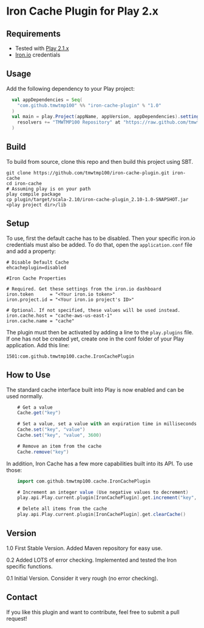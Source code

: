 Iron Cache Plugin for Play 2.x
===

Requirements
---

* Tested with [Play 2.1.x][play]
* [Iron.io][iron] credentials

Usage
---

Add the following dependency to your Play project:

```scala
  val appDependencies = Seq(
    "com.github.tmwtmp100" %% "iron-cache-plugin" % "1.0"
  )
  val main = play.Project(appName, appVersion, appDependencies).settings(
    resolvers += "TMWTMP100 Repository" at "https://raw.github.com/tmwtmp100/maven/master/releases"
  )
```

Build
---

To build from source, clone this repo and then build this project using SBT.

    git clone https://github.com/tmwtmp100/iron-cache-plugin.git iron-cache
    cd iron-cache
    # Assuming play is on your path
    play compile package
    cp plugin/target/scala-2.10/iron-cache-plugin_2.10-1.0-SNAPSHOT.jar <play project dir>/lib

Setup
---

To use, first the default cache has to be disabled. Then your specific iron.io credentials must also be added.
To do that, open the `application.conf` file and add a property:

    # Disable Default Cache
    ehcacheplugin=disabled

    #Iron Cache Properties

    # Required. Get these settings from the iron.io dashboard
    iron.token      = "<Your iron.io token>"
    iron.project.id = "<Your iron.io project's ID>"

    # Optional. If not specified, these values will be used instead.
    iron.cache.host = "cache-aws-us-east-1"
    iron.cache.name = "cache"

The plugin must then be activated by adding a line to the `play.plugins` file. If one has not be created yet, create one
in the conf folder of your Play application. Add this line:

    1501:com.github.tmwtmp100.cache.IronCachePlugin

How to Use
---

The standard cache interface built into Play is now enabled and can be used normally.

```scala
    # Get a value
    Cache.get("key")

    # Set a value, set a value with an expiration time in milliseconds
    Cache.set("key", "value")
    Cache.set("key", "value", 3600)

    # Remove an item from the cache
    Cache.remove("key")
```
In addition, Iron Cache has a few more capabilities built into its API. To use those:

```scala
    import com.github.tmwtmp100.cache.IronCachePlugin

    # Increment an integer value (Use negative values to decrement)
    play.api.Play.current.plugin[IronCachePlugin].get.increment("key", amount_to_increment)

    # Delete all items from the cache
    play.api.Play.current.plugin[IronCachePlugin].get.clearCache()
```

Version
---

1.0 First Stable Version. Added Maven repository for easy use.

0.2 Added LOTS of error checking. Implemented and tested the Iron specific functions.

0.1 Initial Version. Consider it very rough (no error checking).

Contact
---

If you like this plugin and want to contribute, feel free to submit a pull request!

[play]: http://www.playframework.com/ "Play Framework"
[iron]: http://www.iron.io            "Iron.io"